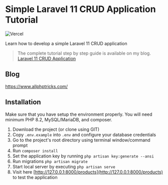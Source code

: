 # Simple Laravel 11 CRUD Application Tutorial

![Vercel](https://vercelbadge.vercel.app/api/silv4bprof/laravel-crud-test)

Learn how to develop a simple Laravel 11 CRUD application

> The complete tutorial step by step guide is available on my blog. [Laravel 11 CRUD Application](https://www.allphptricks.com/simple-laravel-11-crud-application-tutorial/)

## Blog

<https://www.allphptricks.com/>

## Installation

Make sure that you have setup the environment properly. You will need minimum PHP 8.2, MySQL/MariaDB, and composer.

1. Download the project (or clone using GIT)
2. Copy `.env.example` into `.env` and configure your database credentials
3. Go to the project's root directory using terminal window/command prompt
4. Run `composer install`
5. Set the application key by running `php artisan key:generate --ansi`
6. Run migrations `php artisan migrate`
7. Start local server by executing `php artisan serve`
8. Visit here [http://127.0.0.1:8000/products](http://127.0.0.1:8000/products) to test the application
